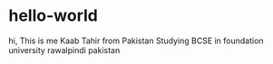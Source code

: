 # hello-world

hi,
  This is me Kaab Tahir from Pakistan
  Studying BCSE in foundation university rawalpindi pakistan
